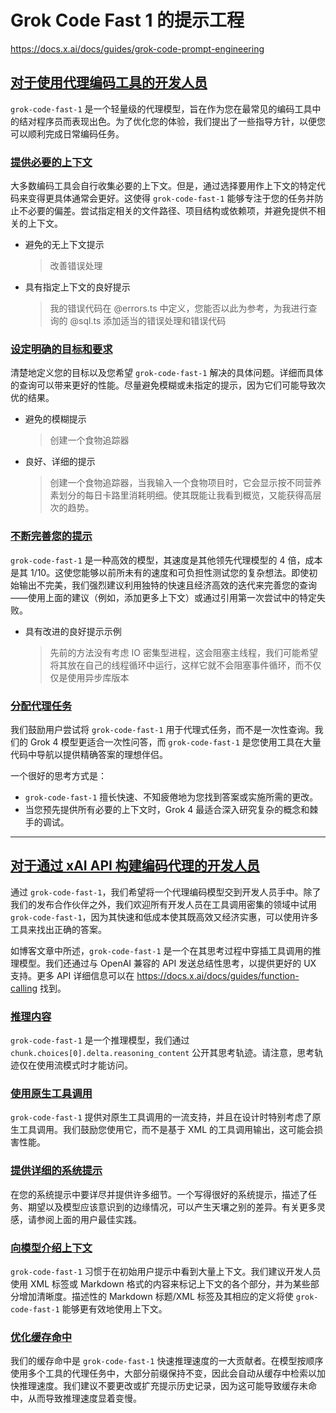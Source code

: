# Grok Code Fast 1 的提示工程

https://docs.x.ai/docs/guides/grok-code-prompt-engineering

## [对于使用代理编码工具的开发人员](https://docs.x.ai/docs/guides/grok-code-prompt-engineering#for-developers-using-agentic-coding-tools)

`grok-code-fast-1` 是一个轻量级的代理模型，旨在作为您在最常见的编码工具中的结对程序员而表现出色。为了优化您的体验，我们提出了一些指导方针，以便您可以顺利完成日常编码任务。

### [提供必要的上下文](https://docs.x.ai/docs/guides/grok-code-prompt-engineering#provide-the-necessary-context)

大多数编码工具会自行收集必要的上下文。但是，通过选择要用作上下文的特定代码来变得更具体通常会更好。这使得 `grok-code-fast-1` 能够专注于您的任务并防止不必要的偏差。尝试指定相关的文件路径、项目结构或依赖项，并避免提供不相关的上下文。

- 避免的无上下文提示

  > 改善错误处理

- 具有指定上下文的良好提示

  > 我的错误代码在 @errors.ts 中定义，您能否以此为参考，为我进行查询的 @sql.ts 添加适当的错误处理和错误代码

### [设定明确的目标和要求](https://docs.x.ai/docs/guides/grok-code-prompt-engineering#set-explicit-goals-and-requirements)

清楚地定义您的目标以及您希望 `grok-code-fast-1` 解决的具体问题。详细而具体的查询可以带来更好的性能。尽量避免模糊或未指定的提示，因为它们可能导致次优的结果。

- 避免的模糊提示

  > 创建一个食物追踪器

- 良好、详细的提示

  > 创建一个食物追踪器，当我输入一个食物项目时，它会显示按不同营养素划分的每日卡路里消耗明细。使其既能让我看到概览，又能获得高层次的趋势。

### [不断完善您的提示](https://docs.x.ai/docs/guides/grok-code-prompt-engineering#continually-refine-your-prompts)

`grok-code-fast-1` 是一种高效的模型，其速度是其他领先代理模型的 4 倍，成本是其 1/10。这使您能够以前所未有的速度和可负担性测试您的复杂想法。即使初始输出不完美，我们强烈建议利用独特的快速且经济高效的迭代来完善您的查询——使用上面的建议（例如，添加更多上下文）或通过引用第一次尝试中的特定失败。

- 具有改进的良好提示示例

  > 先前的方法没有考虑 IO 密集型进程，这会阻塞主线程，我们可能希望将其放在自己的线程循环中运行，这样它就不会阻塞事件循环，而不仅仅是使用异步库版本

### [分配代理任务](https://docs.x.ai/docs/guides/grok-code-prompt-engineering#assign-agentic-tasks)

我们鼓励用户尝试将 `grok-code-fast-1` 用于代理式任务，而不是一次性查询。我们的 Grok 4 模型更适合一次性问答，而 `grok-code-fast-1` 是您使用工具在大量代码中导航以提供精确答案的理想伴侣。

一个很好的思考方式是：

- `grok-code-fast-1` 擅长快速、不知疲倦地为您找到答案或实施所需的更改。
- 当您预先提供所有必要的上下文时，Grok 4 最适合深入研究复杂的概念和棘手的调试。

------

## [对于通过 xAI API 构建编码代理的开发人员](https://docs.x.ai/docs/guides/grok-code-prompt-engineering#for-developers-building-coding-agents-via-the-xai-api)

通过 `grok-code-fast-1`，我们希望将一个代理编码模型交到开发人员手中。除了我们的发布合作伙伴之外，我们欢迎所有开发人员在工具调用密集的领域中试用 `grok-code-fast-1`，因为其快速和低成本使其既高效又经济实惠，可以使用许多工具来找出正确的答案。

如博客文章中所述，`grok-code-fast-1` 是一个在其思考过程中穿插工具调用的推理模型。我们还通过与 OpenAI 兼容的 API 发送总结性思考，以提供更好的 UX 支持。更多 API 详细信息可以在 https://docs.x.ai/docs/guides/function-calling 找到。

### [推理内容](https://docs.x.ai/docs/guides/grok-code-prompt-engineering#reasoning-content)

`grok-code-fast-1` 是一个推理模型，我们通过 `chunk.choices[0].delta.reasoning_content` 公开其思考轨迹。请注意，思考轨迹仅在使用流模式时才能访问。

### [使用原生工具调用](https://docs.x.ai/docs/guides/grok-code-prompt-engineering#use-native-tool-calling)

`grok-code-fast-1` 提供对原生工具调用的一流支持，并且在设计时特别考虑了原生工具调用。我们鼓励您使用它，而不是基于 XML 的工具调用输出，这可能会损害性能。

### [提供详细的系统提示](https://docs.x.ai/docs/guides/grok-code-prompt-engineering#give-a-detailed-system-prompt)

在您的系统提示中要详尽并提供许多细节。一个写得很好的系统提示，描述了任务、期望以及模型应该意识到的边缘情况，可以产生天壤之别的差异。有关更多灵感，请参阅上面的用户最佳实践。

### [向模型介绍上下文](https://docs.x.ai/docs/guides/grok-code-prompt-engineering#introduce-context-to-the-model)

`grok-code-fast-1` 习惯于在初始用户提示中看到大量上下文。我们建议开发人员使用 XML 标签或 Markdown 格式的内容来标记上下文的各个部分，并为某些部分增加清晰度。描述性的 Markdown 标题/XML 标签及其相应的定义将使 `grok-code-fast-1` 能够更有效地使用上下文。

### [优化缓存命中](https://docs.x.ai/docs/guides/grok-code-prompt-engineering#optimize-for-cache-hits)

我们的缓存命中是 `grok-code-fast-1` 快速推理速度的一大贡献者。在模型按顺序使用多个工具的代理任务中，大部分前缀保持不变，因此会自动从缓存中检索以加快推理速度。我们建议不要更改或扩充提示历史记录，因为这可能导致缓存未命中，从而导致推理速度显着变慢。
